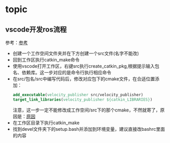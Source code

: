 # topic
## vscode开发ros流程
参考：[参考](https://blog.csdn.net/g944468183/article/details/123759886)
- 创建一个工作空间文件夹并在下方创建一个src文件(名字不能改)
- 回到工作区执行catkin_make命令
- 使用vscode打开工作区，右键src执行create_catkin_pkg,根据提示输入包名、依赖库。这一步对应的是命令行执行相应命令
- 在src/包名/src中编写代码后，修改对应包下的cmake文件，在合适位置添加：
    ```cmake
    add_executable(velocity_publisher src/velocity_publisher)
    target_link_libraries(velocity_publisher ${catkin_LIBRARIES})
    ```
    注意，这一步一定不能修改成工作空间/src下的那个cmake，不然就寄了，原因是：[原因](https://blog.csdn.net/weixin_44741023/article/details/91467907)
- 在工作区目录下执行catkin_make
- 找到devel文件夹下的setup.bash并添加到环境变量，建议直接改bashrc里面的内容
